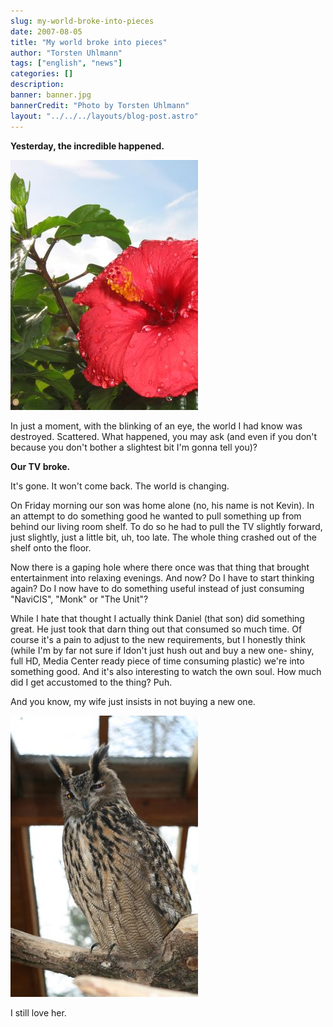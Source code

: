 ```yaml
---
slug: my-world-broke-into-pieces
date: 2007-08-05
title: "My world broke into pieces"
author: "Torsten Uhlmann"
tags: ["english", "news"]
categories: []
description:
banner: banner.jpg
bannerCredit: "Photo by Torsten Uhlmann"
layout: "../../../layouts/blog-post.astro"
---
```


**Yesterday, the incredible happened.**

![100-0014\_img.jpg](./100-0014_img.jpg)

In just a moment, with the blinking of an eye, the world I had know was destroyed. Scattered. What happened, you may ask (and even if you don't because you don't bother a slightest bit I'm gonna tell you)?

**Our TV broke.**

It's gone. It won't come back. The world is changing.

On Friday morning our son was home alone (no, his name is not Kevin). In an attempt to do something good he wanted to pull something up from behind our living room shelf. To do so he had to pull the TV slightly forward, just slightly, just a little bit, uh, too late. The whole thing crashed out of the shelf onto the floor.

Now there is a gaping hole where there once was that thing that brought entertainment into relaxing evenings. And now? Do I have to start thinking again? Do I now have to do something useful instead of just consuming "NaviCIS", "Monk" or "The Unit"?

While I hate that thought I actually think Daniel (that son) did something great. He just took that darn thing out that consumed so much time. Of course it's a pain to adjust to the new requirements, but I honestly think (while I'm by far not sure if Idon't just hush out and buy a new one- shiny, full HD, Media Center ready piece of time consuming plastic) we're into something good. And it's also interesting to watch the own soul. How much did I get accustomed to the thing? Puh.

And you know, my wife just insists in not buying a new one.

[![img\_0110.jpg](./img_0110.jpg)](http://blog.agynamix.de/?attachment_id=108 "img_0110.jpg")

I still love her.
